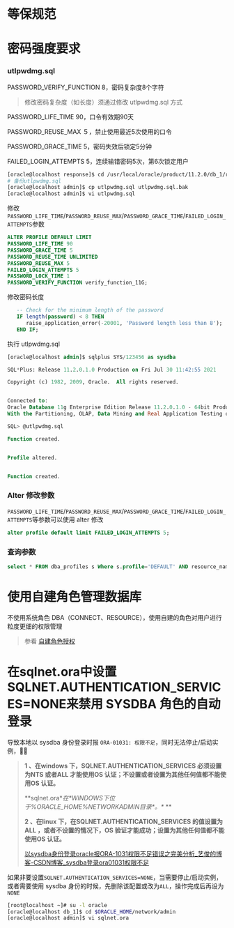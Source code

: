 # 等保规范



# 密码强度要求

### utlpwdmg.sql

PASSWORD_VERIFY_FUNCTION 8，密码复杂度8个字符

> 修改密码复杂度（如长度）须通过修改 utlpwdmg.sql 方式

PASSWORD_LIFE_TIME 90，口令有效期90天

PASSWORD_REUSE_MAX ５，禁止使用最近5次使用的口令

PASSWORD_GRACE_TIME 5，密码失效后锁定5分钟

FAILED_LOGIN_ATTEMPTS 5，连续输错密码5次，第6次锁定用户

```bash
[oracle@localhost response]$ cd /usr/local/oracle/product/11.2.0/db_1/rdbms/admin/
# 备份utlpwdmg.sql
[oracle@localhost admin]$ cp utlpwdmg.sql utlpwdmg.sql.bak
[oracle@localhost admin]$ vi utlpwdmg.sql
```

修改`PASSWORD_LIFE_TIME`/`PASSWORD_REUSE_MAX`/`PASSWORD_GRACE_TIME`/`FAILED_LOGIN_ATTEMPTS`参数

```sql
ALTER PROFILE DEFAULT LIMIT
PASSWORD_LIFE_TIME 90
PASSWORD_GRACE_TIME 5
PASSWORD_REUSE_TIME UNLIMITED
PASSWORD_REUSE_MAX 5
FAILED_LOGIN_ATTEMPTS 5
PASSWORD_LOCK_TIME 1
PASSWORD_VERIFY_FUNCTION verify_function_11G;
```

修改密码长度

```sql
   -- Check for the minimum length of the password
   IF length(password) < 8 THEN
      raise_application_error(-20001, 'Password length less than 8');
   END IF;
```

执行 utlpwdmg.sql

```sql
[oracle@localhost admin]$ sqlplus SYS/123456 as sysdba

SQL*Plus: Release 11.2.0.1.0 Production on Fri Jul 30 11:42:55 2021

Copyright (c) 1982, 2009, Oracle.  All rights reserved.


Connected to:
Oracle Database 11g Enterprise Edition Release 11.2.0.1.0 - 64bit Production
With the Partitioning, OLAP, Data Mining and Real Application Testing options

SQL> @utlpwdmg.sql

Function created.


Profile altered.


Function created.
```



### Alter 修改参数

`PASSWORD_LIFE_TIME`/`PASSWORD_REUSE_MAX`/`PASSWORD_GRACE_TIME`/`FAILED_LOGIN_ATTEMPTS`等参数可以使用 alter 修改

```sql
alter profile default limit FAILED_LOGIN_ATTEMPTS 5;
```



### 查询参数

```sql
select * FROM dba_profiles s Where s.profile='DEFAULT' AND resource_name='PASSWORD_LIFE_TIME';
```

# 使用自建角色管理数据库

不使用系统角色 DBA（CONNECT、RESOURCE），使用自建的角色对用户进行粒度更细的权限管理

> 参看 [自建角色授权](/数据库/oracle/sqlplus?id=自建角色授权)

# 在sqlnet.ora中设置SQLNET.AUTHENTICATION_SERVICES=NONE来禁用 SYSDBA 角色的自动登录

导致本地以 sysdba 身份登录时报 `ORA-01031: 权限不足`，同时无法停止/启动实例，:dog::dog:

> **1 、在windows 下，SQLNET.AUTHENTICATION_SERVICES 必须设置为NTS 或者ALL 才能使用OS 认证；不设置或者设置为其他任何值都不能使用OS 认证。**
>
> **sqlnet.ora\**在\**WINDOWS下位于%ORACLE_HOME%NETWORKADMIN目录\**。\**
> **
>
> **2 、在linux 下，在SQLNET.AUTHENTICATION_SERVICES 的值设置为ALL ，或者不设置的情况下，OS 验证才能成功；设置为其他任何值都不能使用OS 认证。**
>
> [以sysdba身份登录oracle报ORA-1031权限不足错误之完美分析_艺俊的博客-CSDN博客_sysdba登录ora01031权限不足](https://blog.csdn.net/qq_23412263/article/details/52234095)

如果非要设置`SQLNET.AUTHENTICATION_SERVICES=NONE`，当需要停止/启动实例，或者需要使用 sysdba 身份的时候，先删除该配置或改为`ALL`，操作完成后再设为`NONE`

```bash
[root@localhost ~]# su -l oracle
[oracle@localhost db_1]$ cd $ORACLE_HOME/network/admin
[oracle@localhost admin]$ vi sqlnet.ora
```

